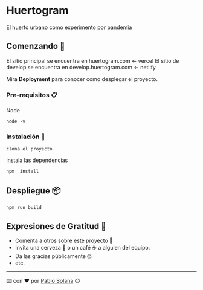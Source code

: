 # Huertogram

El huerto urbano como experimento por pandemia

## Comenzando 🚀


El sitio principal se encuentra en huertogram.com <- vercel
El sitio de develop se encuentra en develop.huertogram.com <- netlify

Mira **Deployment** para conocer como desplegar el proyecto.

### Pre-requisitos 📋

Node

```
node -v
```

### Instalación 🔧

```
clona el proyecto
```

instala las dependencias

```
npm  install
```

## Despliegue 📦

```
npm run build
```
## Expresiones de Gratitud 🎁

* Comenta a otros sobre este proyecto 📢
* Invita una cerveza 🍺 o un café ☕ a alguien del equipo.
* Da las gracias públicamente 🤓.
* etc.



---
⌨️ con ❤️ por [Pablo Solana](https://pablosolana.dev) 😊
